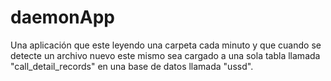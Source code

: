 # daemonApp
Una aplicación que este leyendo una carpeta cada minuto y que cuando se detecte un archivo nuevo este mismo sea cargado a una sola tabla llamada "call_detail_records"  en una base de datos llamada "ussd". 
